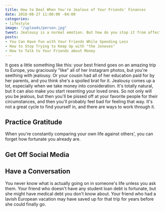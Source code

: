 ```yaml
---
title: How to Deal When You're Jealous of Your Friends' Finances
date: 2018-08-27 11:00:00 -04:00
categories:
- lifestyle
image: "/uploads/person.jpg"
tweet: Jealousy is a normal emotion. But how do you stop it from affecting your friendships?
posts:
- You Can Have Fun with Your Friends While Spending Less
- How to Stop Trying to Keep Up with "the Joneses"
- How to Talk to Your Friends about Money
---
```


It goes a little something like this: your best friend goes on an amazing trip to Europe, you graciously "like" all of her Instagram photos, but you're seething with jealousy. Or your cousin had all of her education paid for by her parents, and you think she's a spoiled brat for it. Jealousy comes up a lot, especially when we take money into consideration. It's totally natural, but it can also make you start resenting your loved ones. So not only will you be jealous, but then you'll be pissed off at your favorite people for their circumstances, and then you'll probably feel bad for feeling that way. It's not a great cycle to find yourself in, and there are ways to work through it.

## Practice Gratitude

When you're constantly comparing your own life against others', you can forget how fortunate you already are. 

## Get Off Social Media

## Have a Conversation

You never know what is actually going on in someone's life unless you ask them. Your friend who doesn't have any student loan debt is fortunate, but she might have medical debt you don't know about. Your friend who had a lavish European vacation may have saved up for that trip for years before she could finally go. 